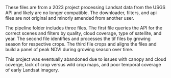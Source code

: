 These files are from a 2023 project processing Landsat data from the USGS API and likely are no longer compatible. The downloader, filters, and api files are not original and minorly amended from another user.

The pipeline folder includes three files. 
The first file queries the API for the correct scenes and filters by quality, cloud coverage, type of satellite, and year.
The second file identifies and processes the tif files by growing season for respective crops.
The third file crops and aligns the files and build a panel of peak NDVI during growing season over time.

This project was eventually abandoned due to issues with canopy and cloud coverge, lack of crop versus wild crop maps, and poor temporal coverage of early Landsat imagery.

